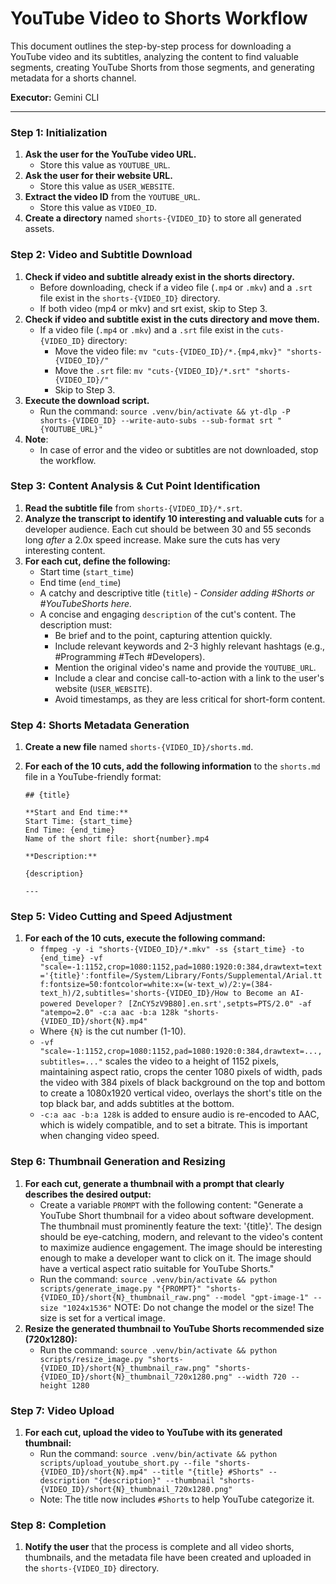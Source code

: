 # YouTube Video to Shorts Workflow

This document outlines the step-by-step process for downloading a YouTube video and its subtitles, analyzing the content to find valuable segments, creating YouTube Shorts from those segments, and generating metadata for a shorts channel.

**Executor:** Gemini CLI

---

### **Step 1: Initialization**

1.  **Ask the user for the YouTube video URL.**
    *   Store this value as `YOUTUBE_URL`.
2.  **Ask the user for their website URL.**
    *   Store this value as `USER_WEBSITE`.
3.  **Extract the video ID** from the `YOUTUBE_URL`.
    *   Store this value as `VIDEO_ID`.
4.  **Create a directory** named `shorts-{VIDEO_ID}` to store all generated assets.

### **Step 2: Video and Subtitle Download**

1.  **Check if video and subtitle already exist in the shorts directory.**
    *   Before downloading, check if a video file (`.mp4` or `.mkv`) and a `.srt` file exist in the `shorts-{VIDEO_ID}` directory.
    *   If both video (mp4 or mkv) and srt exist, skip to Step 3.
2.  **Check if video and subtitle exist in the cuts directory and move them.**
    *   If a video file (`.mp4` or `.mkv`) and a `.srt` file exist in the `cuts-{VIDEO_ID}` directory:
        *   Move the video file: `mv "cuts-{VIDEO_ID}/*.{mp4,mkv}" "shorts-{VIDEO_ID}/"`
        *   Move the `.srt` file: `mv "cuts-{VIDEO_ID}/*.srt" "shorts-{VIDEO_ID}/"`
        *   Skip to Step 3.
3.  **Execute the download script.**
    *   Run the command: `source .venv/bin/activate && yt-dlp -P shorts-{VIDEO_ID} --write-auto-subs --sub-format srt "{YOUTUBE_URL}"`
4.  **Note**:
    *   In case of error and the video or subtitles are not downloaded, stop the workflow.

### **Step 3: Content Analysis & Cut Point Identification**

1.  **Read the subtitle file** from `shorts-{VIDEO_ID}/*.srt`.
2.  **Analyze the transcript to identify 10 interesting and valuable cuts** for a developer audience. Each cut should be between 30 and 55 seconds long *after* a 2.0x speed increase. Make sure the cuts has very interesting content.
3.  **For each cut, define the following:**
    *   Start time (`start_time`)
    *   End time (`end_time`)
    *   A catchy and descriptive title (`title`) - *Consider adding #Shorts or #YouTubeShorts here.*
    *   A concise and engaging `description` of the cut's content. The description must:
        *   Be brief and to the point, capturing attention quickly.
        *   Include relevant keywords and 2-3 highly relevant hashtags (e.g., #Programming #Tech #Developers).
        *   Mention the original video's name and provide the `YOUTUBE_URL`.
        *   Include a clear and concise call-to-action with a link to the user's website (`USER_WEBSITE`).
        *   Avoid timestamps, as they are less critical for short-form content.

### **Step 4: Shorts Metadata Generation**

1.  **Create a new file** named `shorts-{VIDEO_ID}/shorts.md`.
2.  **For each of the 10 cuts, add the following information** to the `shorts.md` file in a YouTube-friendly format:

    ```
    ## {title}

    **Start and End time:**
    Start Time: {start_time}
    End Time: {end_time}
    Name of the short file: short{number}.mp4

    **Description:**

    {description}

    ---
    ```

### **Step 5: Video Cutting and Speed Adjustment**

1.  **For each of the 10 cuts, execute the following command:**
    *   `ffmpeg -y -i "shorts-{VIDEO_ID}/*.mkv" -ss {start_time} -to {end_time} -vf "scale=-1:1152,crop=1080:1152,pad=1080:1920:0:384,drawtext=text='{title}':fontfile=/System/Library/Fonts/Supplemental/Arial.ttf:fontsize=50:fontcolor=white:x=(w-text_w)/2:y=(384-text_h)/2,subtitles='shorts-{VIDEO_ID}/How to Become an AI-powered Developer？ [ZnCY5zV9B80].en.srt',setpts=PTS/2.0" -af "atempo=2.0" -c:a aac -b:a 128k "shorts-{VIDEO_ID}/short{N}.mp4"`
    *   Where `{N}` is the cut number (1-10).
    *   `-vf "scale=-1:1152,crop=1080:1152,pad=1080:1920:0:384,drawtext=...,subtitles=..."` scales the video to a height of 1152 pixels, maintaining aspect ratio, crops the center 1080 pixels of width, pads the video with 384 pixels of black background on the top and bottom to create a 1080x1920 vertical video, overlays the short's title on the top black bar, and adds subtitles at the bottom.
    *   `-c:a aac -b:a 128k` is added to ensure audio is re-encoded to AAC, which is widely compatible, and to set a bitrate. This is important when changing video speed.

### **Step 6: Thumbnail Generation and Resizing**

1.  **For each cut, generate a thumbnail with a prompt that clearly describes the desired output:**
    *   Create a variable `PROMPT` with the following content: "Generate a YouTube Short thumbnail for a video about software development. The thumbnail must prominently feature the text: '{title}'. The design should be eye-catching, modern, and relevant to the video's content to maximize audience engagement. The image should be interesting enough to make a developer want to click on it. The image should have a vertical aspect ratio suitable for YouTube Shorts."
    *   Run the command: `source .venv/bin/activate && python scripts/generate_image.py "{PROMPT}" "shorts-{VIDEO_ID}/short{N}_thumbnail_raw.png" --model "gpt-image-1" --size "1024x1536"`
    NOTE: Do not change the model or the size! The size is set for a vertical image.
2.  **Resize the generated thumbnail to YouTube Shorts recommended size (720x1280):**
    *   Run the command: `source .venv/bin/activate && python scripts/resize_image.py "shorts-{VIDEO_ID}/short{N}_thumbnail_raw.png" "shorts-{VIDEO_ID}/short{N}_thumbnail_720x1280.png" --width 720 --height 1280`

### **Step 7: Video Upload**

1.  **For each cut, upload the video to YouTube with its generated thumbnail:**
    *   Run the command: `source .venv/bin/activate && python scripts/upload_youtube_short.py --file "shorts-{VIDEO_ID}/short{N}.mp4" --title "{title} #Shorts" --description "{description}" --thumbnail "shorts-{VIDEO_ID}/short{N}_thumbnail_720x1280.png"`
    *   Note: The title now includes `#Shorts` to help YouTube categorize it.

### **Step 8: Completion**

1.  **Notify the user** that the process is complete and all video shorts, thumbnails, and the metadata file have been created and uploaded in the `shorts-{VIDEO_ID}` directory.
